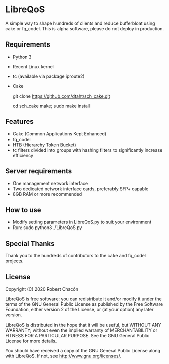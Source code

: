 # LibreQoS
A simple way to shape hundreds of clients and reduce bufferbloat using cake or fq_codel. This is alpha software, please do not deploy in production.

## Requirements
* Python 3
* Recent Linux kernel
* tc (available via package iproute2)
* Cake

    git clone https://github.com/dtaht/sch_cake.git

    cd sch_cake
    make; sudo make install

## Features
* Cake (Common Applications Kept Enhanced)
* fq_codel
* HTB (Hierarchy Token Bucket)
* tc filters divided into groups with hashing filters to significantly increase efficiency

## Server requirements
* One management network interface
* Two dedicated network interface cards, preferably SFP+ capable
* 8GB RAM or more recommended

## How to use
* Modify setting parameters in LibreQoS.py to suit your environment
* Run:
sudo python3 ./LibreQoS.py

## Special Thanks
Thank you to the hundreds of contributors to the cake and fq_codel projects.

## License
Copyright (C) 2020 Robert Chacón

LibreQoS is free software: you can redistribute it and/or modify
it under the terms of the GNU General Public License as published by
the Free Software Foundation, either version 2 of the License, or
(at your option) any later version.

LibreQoS is distributed in the hope that it will be useful,
but WITHOUT ANY WARRANTY; without even the implied warranty of
MERCHANTABILITY or FITNESS FOR A PARTICULAR PURPOSE.  See the
GNU General Public License for more details.

You should have received a copy of the GNU General Public License
along with LibreQoS.  If not, see <http://www.gnu.org/licenses/>.
